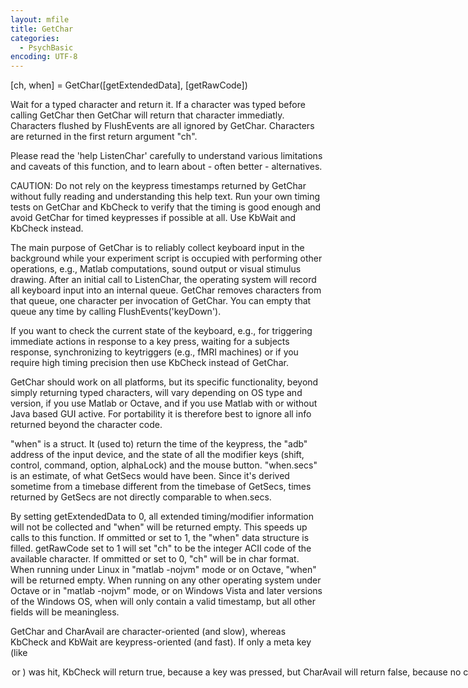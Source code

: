```yaml
---
layout: mfile
title: GetChar
categories:
  - PsychBasic
encoding: UTF-8
---
```


[ch, when] = GetChar([getExtendedData], [getRawCode])

Wait for a typed character and return it.  If a character was typed
before calling GetChar then GetChar will return that character immediatly.
Characters flushed by FlushEvents are all ignored by GetChar. Characters
are returned in the first return argument "ch".

Please read the 'help ListenChar' carefully to understand various
limitations and caveats of this function, and to learn about - often
better - alternatives.

CAUTION: Do not rely on the keypress timestamps returned by GetChar
without fully reading and understanding this help text. Run your own
timing tests on GetChar and KbCheck to verify that the timing is good
enough and avoid GetChar for timed keypresses if possible at all. Use
KbWait and KbCheck instead.

The main purpose of GetChar is to reliably collect keyboard input in the
background while your experiment script is occupied with performing other
operations, e.g., Matlab computations, sound output or visual stimulus
drawing. After an initial call to ListenChar, the operating system will
record all keyboard input into an internal queue. GetChar removes
characters from that queue, one character per invocation of GetChar. You
can empty that queue any time by calling FlushEvents('keyDown').

If you want to check the current state of the keyboard, e.g., for
triggering immediate actions in response to a key press, waiting for a
subjects response, synchronizing to keytriggers (e.g., fMRI machines) or
if you require high timing precision then use KbCheck instead of GetChar.

GetChar should work on all platforms, but its specific functionality,
beyond simply returning typed characters, will vary depending on OS type
and version, if you use Matlab or Octave, and if you use Matlab with or
without Java based GUI active. For portability it is therefore best to
ignore all info returned beyond the character code.

"when" is a struct. It (used to) return the time of the keypress, the "adb"
address of the input device, and the state of all the modifier keys
(shift, control, command, option, alphaLock) and the mouse button.
"when.secs" is an estimate, of what GetSecs would have been. Since it's
derived sometime from a timebase different from the timebase of GetSecs,
times returned by GetSecs are not directly comparable to when.secs.

By setting getExtendedData to 0, all extended timing/modifier information
will not be collected and "when" will be returned empty.  This speeds up
calls to this function. If ommitted or set to 1, the "when" data
structure is filled.  getRawCode set to 1 will set "ch" to be the integer
ACII code of the available character.  If ommitted or set to 0, "ch" will
be in char format. When running under Linux in "matlab -nojvm" mode or on
Octave, "when" will be returned empty. When running on any other
operating system under Octave or in "matlab -nojvm" mode, or on Windows
Vista and later versions of the Windows OS, when will only contain a
valid timestamp, but all other fields will be meaningless.

GetChar and CharAvail are character-oriented (and slow), whereas KbCheck
and KbWait are keypress-oriented (and fast). If only a meta key (like
<option> or <shift>) was hit, KbCheck will return true, because a key was
pressed, but CharAvail will return false, because no character was
generated. See KbCheck.

CharAvail and GetChar use the system event queue to retrieve the character
generated, not the raw key press(es) per se. If the user presses "a",
GetChar returns 'a', but if the user presses option-e followed by "a",
this selects an accented a, "?", which is treated by GetChar as a single
character, even though it took the user three keypresses (counting the
option key) to produce it.

There can be some delay between when the key is pressed and when CharAvail
or GetChar detects it, due to internal processing overhead in Matlabs Java
implementation. GetChar internally collects timestamps in the timebase
used by Matlabs Java implementation, whereas other Psychtoolbox timing functions
(GetSecs, [Screen](/docs/Screen)('[Flip](/docs/Flip)'), KbCheck, KbWait, ...) use time reported by some
high precision system timer. The "when.secs" time reported by GetChar is
converted from Java timebase to Psychtoolboxs timebase. Due to conversion
errors mostly out of our control, the reported values can be off by
multiple dozen or even hundreds of milliseconds from what KbWait, KbCheck
or GetSecs would report. Example: A high-end Pentium-4 3.2 Ghz system
running Windows-XP has been measured to be off by 40 to 70 milliseconds.

Some Java implementations are also known to have problems/bugs in
timestamping keyboard presses properly and each Matlab version on each
operating system is bundled with a different Java version, so some Matlab
versions may be reliable with respect to GetChars timing, whereas others
are not.

---> If precise timing of the keypress is important, use KbCheck or
KbWait or KbQueueXXX functions or KbEventGet for consistent results!

# OS X / Windows-XP / Linux with Matlab and Java enabled

JAVA PATH: The GetChar implementation for Matlab is based on Java.
Therefore, the Psychtoolbox subfolder PsychJava must be added to Matlabs
static classpath. Normally this is done by the Psychtoolbox installer by
editing the Matlab file "classpath.txt" (enter which('classpath.txt') to
find the location of that file). If the installer fails to edit the file
properly, you'll need to perform that step manually by following the
instructions of the installer. See 'help PsychJavaTrouble' for more infos
on this.

KEYSTROKES IN THE BACKGROUND: To detect keypresses made before the
GetChar call, you must have called "ListenChar" earlier.  ListenChar
redirects keystrokes to the GetChar queue. Calling ListenChar at the
beginning of your script should cause GetChar to behave identically
to OS 9 GetChar with respect to background keystroke collection.

KEYSTROKES IN MATLAB WINDOW: By default, all keystrokes are also sent to
Matlabs window, generating some ugly clutter. You can suppress this by
calling ListenChar(2), so your Matlab console stays nice and clean. Don't
forget to call ListenChar(1) or ListenChar(0) though before the end of
your script. If Matlab returns to its command prompt without reenabling
keyboard input via ListenChar(0) or ListenChar(1), Matlab will be left
with a dead keyboard until you press the CTRL+C key combo. This silencing
of clutter does currently not work in matlab -nojvm mode, or if you use
GNU/Octave instead of Matlab.

OTHER "when" RETURN ARGUMENT FIELDS: Owing to differences in what
accessory information the underlying operating systems provides about
keystrokes, "when' return argument fields differs between operating systems.
GetChar sets fields for which it returns no value to the value 'Nan'.

See also: ListenChar, CharAvail, FlushEvents, TestGetChar, KbCheck,
KbWait


<div class="code_header" style="text-align:right;">
  <span style="float:left;">Path&nbsp;&nbsp;</span> <span class="counter">Retrieve <a href=
  "https://raw.github.com/Psychtoolbox-3/Psychtoolbox-3/beta/./PsychBasic/GetChar.m">current version from GitHub</a> | View <a href=
  "https://github.com/Psychtoolbox-3/Psychtoolbox-3/commits/beta/./PsychBasic/GetChar.m">changelog</a></span>
</div>
<div class="code">
  <code>./PsychBasic/GetChar.m</code>
</div>
